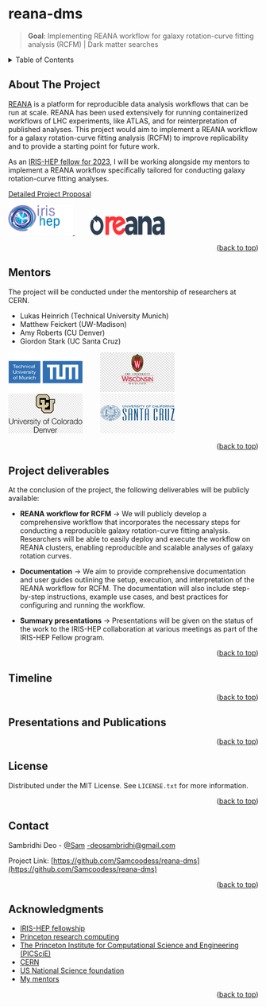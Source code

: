 <a name="readme-top"></a>

# reana-dms
>**Goal**: Implementing REANA workflow for galaxy rotation-curve fitting analysis (RCFM) | Dark matter searches


<!-- TABLE OF CONTENTS -->
<details>
  <summary>Table of Contents</summary>
  <ol>
    <li>
      <a href="#about-the-project">About The Project</a>
    </li>
    <li>
      <a href="#mentors">Mentors</a>
    </li>
    <li><a href="#project-deliverables">Project Deliverables</a></li>
    <li><a href="#timeline">Timeline</a></li>
    <li><a href="#presentations-and-publications">Presentations and Publications</a></li>
    <li><a href="#license">License</a></li>
    <li><a href="#contact">Contact</a></li>
    <li><a href="#acknowledgments">Acknowledgments</a></li>
  </ol>
</details>



<!-- ABOUT THE PROJECT -->
## About The Project
[REANA](https://reana.io/) is a platform for reproducible data analysis workflows that can be run at scale. REANA has been used extensively for running containerized workflows of LHC experiments, like ATLAS, and for reinterpretation of published analyses. This project would aim to implement a REANA workflow for a galaxy rotation-curve fitting analysis (RCFM) to improve replicability and to provide a starting point for future work.

As an [IRIS-HEP fellow for 2023](https://iris-hep.org/fellows/Samcoodess.html), I will be working alongside my mentors to implement a REANA workflow specifically tailored for
conducting galaxy rotation-curve fitting analyses.

[Detailed Project Proposal](https://iris-hep.org/assets/pdf/fellows-2023/IRIS000-proposal-Sambridhi-Deo.pdf)
    &nbsp; &nbsp; &nbsp; &nbsp;


<a href="https://iris-hep.org/fellows/Samcoodess.html"><img src="images/Iris-hep-logo.png" alt="Logo" width="130" height="60"> </a>
    &nbsp; &nbsp; &nbsp; &nbsp;
<a href="https://reana.io/"><img src="images/reana.png" alt="Logo" width="150" height="40"> </a>





<p align="right">(<a href="#readme-top">back to top</a>)</p>

<!-- Mentors -->
## Mentors
The project will be conducted under the mentorship of
researchers at CERN.

* Lukas Heinrich (Technical University Munich)
* Matthew Feickert (UW-Madison)
* Amy Roberts (CU Denver)
* Giordon Stark (UC Santa Cruz)

<p float="center">
  <img src="images/tmu.png" alt="Logo" width="150" height="80">  
  &nbsp; &nbsp; &nbsp; &nbsp;    
  <img src="images/UW-madison.jpeg" alt="Logo" width="150" height="80">
  &nbsp; &nbsp; &nbsp; &nbsp;
  <img src="images/cu_denver.png" alt="Logo" width="150" height="80">
    &nbsp; &nbsp; &nbsp; &nbsp;
  <img src="images/uc_santa_cruz.jpg" alt="Logo" width="150" height="80">  
</p>




<p align="right">(<a href="#readme-top">back to top</a>)</p>

<!-- Project Deliverables -->
## Project deliverables
At the conclusion of the project, the following deliverables will be publicly available:

* **REANA workflow for RCFM** &#8594;
We will publicly develop a comprehensive workflow that
incorporates the necessary steps for conducting a reproducible galaxy rotation-curve
fitting analysis. Researchers will be able to easily deploy and execute the workflow on
REANA clusters, enabling reproducible and scalable analyses of galaxy rotation curves.

* **Documentation** &#8594;
We aim to provide comprehensive documentation and user guides
outlining the setup, execution, and interpretation of the REANA workflow for RCFM. The
documentation will also include step-by-step instructions, example use cases, and best
practices for configuring and running the workflow.

* **Summary presentations** &#8594;
Presentations will be given on the status of the work to the
IRIS-HEP collaboration at various meetings as part of the IRIS-HEP Fellow program.
<p align="right">(<a href="#readme-top">back to top</a>)</p>

<!-- Timeline -->
## Timeline


<p align="right">(<a href="#readme-top">back to top</a>)</p>

<!-- Presentations and publications -->
## Presentations and Publications


<p align="right">(<a href="#readme-top">back to top</a>)</p>


<!-- LICENSE -->
## License

Distributed under the MIT License. See `LICENSE.txt` for more information.

<p align="right">(<a href="#readme-top">back to top</a>)</p>



<!-- CONTACT -->
## Contact

Sambridhi Deo - [@Sam](https://www.linkedin.com/in/sambridhi-deo-3002b0206/) -deosambridhi@gmail.com

Project Link: [https://github.com/Samcoodess/reana-dms](https://github.com/Samcoodess/reana-dms)

<p align="right">(<a href="#readme-top">back to top</a>)</p>



<!-- ACKNOWLEDGMENTS -->
## Acknowledgments

* [IRIS-HEP fellowship](https://iris-hep.org/fellows.html)
* [Princeton research computing](https://researchcomputing.princeton.edu/about/people/iris-hep-software-institute)
* [The Princeton Institute for Computational Science and Engineering (PICSciE) ](https://researchcomputing.princeton.edu/about/about-picscie)
* [CERN](https://indico.cern.ch/category/10492/)
* [US National Science foundation](https://www.nsf.gov/)
* [My mentors](#mentors)
<p align="right">(<a href="#readme-top">back to top</a>)</p>





